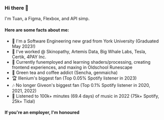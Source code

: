 ### Hi there 👋

I'm Tuan, a Figma, Flexbox, and API simp.

#### Here are some facts about me:
- 🔭 I'm a Software Engineering new grad from York University (Graduated May 2023!)
- 🚗 I've worked @ Skinopathy, Artemis Data, Big Whale Labs, Tesla, Certik, 4PAY Inc.
- 🌱 Currently funemployed and learning shaders/processing, creating frontend experiences, and maxing in Oldschool Runescape
- 🍵 Green tea and coffee addict (Sencha, genmaicha)
- 🏆 Illenium's biggest fan (Top 0.05% Spotify listener in 2023)
- 🎶 No longer Giveon's biggest fan (Top 0.1% Spotify listener in 2020, 2021, 2022)
- 🎸 Listened to 100k+ minutes (69.4 days) of music in 2022 (75k+ Spotify, 25k+ Tidal)

#### If you're an employer, I'm honoured
